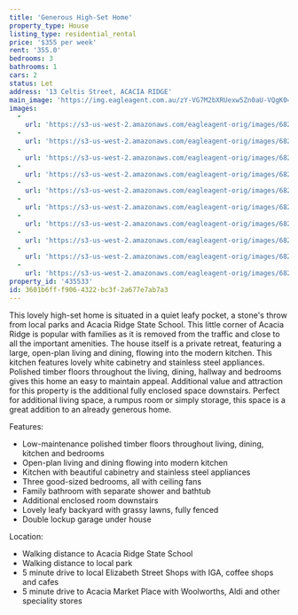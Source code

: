 ```yaml
---
title: 'Generous High-Set Home'
property_type: House
listing_type: residential_rental
price: '$355 per week'
rent: '355.0'
bedrooms: 3
bathrooms: 1
cars: 2
status: Let
address: '13 Celtis Street, ACACIA RIDGE'
main_image: 'https://img.eagleagent.com.au/zY-VG7M2bXRUexw5Zn0aU-VQgK0=/1280x854/smart/https://s3-us-west-2.amazonaws.com/eagleagent-orig/images/6825326/424109998-image-M.jpg'
images:
  -
    url: 'https://s3-us-west-2.amazonaws.com/eagleagent-orig/images/6825335/424109998-image-I.jpg'
  -
    url: 'https://s3-us-west-2.amazonaws.com/eagleagent-orig/images/6825334/424109998-image-H.jpg'
  -
    url: 'https://s3-us-west-2.amazonaws.com/eagleagent-orig/images/6825333/424109998-image-G.jpg'
  -
    url: 'https://s3-us-west-2.amazonaws.com/eagleagent-orig/images/6825332/424109998-image-F.jpg'
  -
    url: 'https://s3-us-west-2.amazonaws.com/eagleagent-orig/images/6825331/424109998-image-E.jpg'
  -
    url: 'https://s3-us-west-2.amazonaws.com/eagleagent-orig/images/6825330/424109998-image-D.jpg'
  -
    url: 'https://s3-us-west-2.amazonaws.com/eagleagent-orig/images/6825329/424109998-image-C.jpg'
  -
    url: 'https://s3-us-west-2.amazonaws.com/eagleagent-orig/images/6825328/424109998-image-B.jpg'
  -
    url: 'https://s3-us-west-2.amazonaws.com/eagleagent-orig/images/6825327/424109998-image-A.jpg'
  -
    url: 'https://s3-us-west-2.amazonaws.com/eagleagent-orig/images/6825326/424109998-image-M.jpg'
property_id: '435533'
id: 3601b6ff-f906-4322-bc3f-2a677e7ab7a3
---
```

This lovely high-set home is situated in a quiet leafy pocket, a stone's throw from local parks and Acacia Ridge State School. This little corner of Acacia Ridge is popular with families as it is removed from the traffic and close to all the important amenities. The house itself is a private retreat, featuring a large, open-plan living and dining, flowing into the modern kitchen. This kitchen features lovely white cabinetry and stainless steel appliances. Polished timber floors throughout the living, dining, hallway and bedrooms gives this home an easy to maintain appeal. Additional value and attraction for this property is the additional fully enclosed space downstairs. Perfect for additional living space, a rumpus room or simply storage, this space is a great addition to an already generous home.


Features:

*  Low-maintenance polished timber floors throughout living, dining, kitchen and bedrooms
*  Open-plan living and dining flowing into modern kitchen
*  Kitchen with beautiful cabinetry and stainless steel appliances
*  Three good-sized bedrooms, all with ceiling fans
*  Family bathroom with separate shower and bathtub
*  Additional enclosed room downstairs
*  Lovely leafy backyard with grassy lawns, fully fenced
*  Double lockup garage under house

Location:

*  Walking distance to Acacia Ridge State School
*  Walking distance to local park
*  5 minute drive to local Elizabeth Street Shops with IGA, coffee shops and cafes
*  5 minute drive to Acacia Market Place with Woolworths, Aldi and other speciality stores